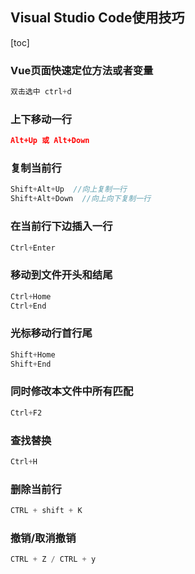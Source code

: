 ## Visual Studio Code使用技巧

[toc]

### Vue页面快速定位方法或者变量

```js
双击选中 ctrl+d
```

### 上下移动一行

```json
Alt+Up 或 Alt+Down
```

### 复制当前行

```js
Shift+Alt+Up  //向上复制一行
Shift+Alt+Down  //向上向下复制一行
```

### 在当前行下边插入一行

```js
Ctrl+Enter
```

### 移动到文件开头和结尾

```js
Ctrl+Home
Ctrl+End
```

### 光标移动行首行尾

```js
Shift+Home
Shift+End
```

### 同时修改本文件中所有匹配

```js
Ctrl+F2
```

### 查找替换

```js
Ctrl+H
```

### 删除当前行

```js
CTRL + shift + K
```

### 撤销/取消撤销

```js
CTRL + Z / CTRL + y
```


